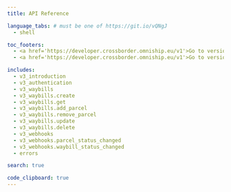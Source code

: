 ```yaml
---
title: API Reference

language_tabs: # must be one of https://git.io/vQNgJ
  - shell 

toc_footers:
  - <a href='https://developer.crossborder.omniship.eu/v1'>Go to version 1</a>
  - <a href='https://developer.crossborder.omniship.eu/v1'>Go to version 2</a>

includes:
  - v3_introduction
  - v3_authentication
  - v3_waybills
  - v3_waybills.create
  - v3_waybills.get
  - v3_waybills.add_parcel
  - v3_waybills.remove_parcel
  - v3_waybills.update
  - v3_waybills.delete
  - v3_webhooks
  - v3_webhooks.parcel_status_changed
  - v3_webhooks.waybill_status_changed
  - errors

search: true

code_clipboard: true
---
```


